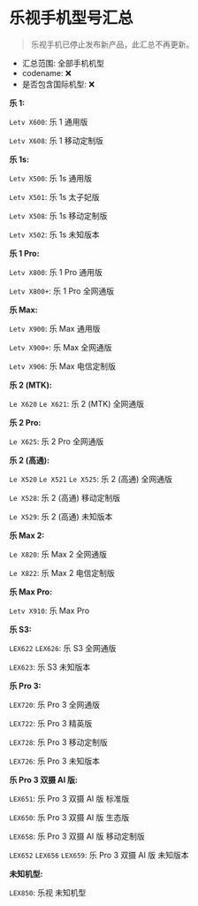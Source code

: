 # 乐视手机型号汇总

> 乐视手机已停止发布新产品，此汇总不再更新。

- 汇总范围: 全部手机机型
- codename: ❌
- 是否包含国际机型: ❌

**乐 1:**

`Letv X600`: 乐 1 通用版

`Letv X608`: 乐 1 移动定制版

**乐 1s:**

`Letv X500`: 乐 1s 通用版

`Letv X501`: 乐 1s 太子妃版

`Letv X508`: 乐 1s 移动定制版

`Letv X502`: 乐 1s 未知版本

**乐 1 Pro:**

`Letv X800`: 乐 1 Pro 通用版

`Letv X800+`: 乐 1 Pro 全网通版

**乐 Max:**

`Letv X900`: 乐 Max 通用版

`Letv X900+`: 乐 Max 全网通版

`Letv X906`: 乐 Max 电信定制版

**乐 2 (MTK):**

`Le X620` `Le X621`: 乐 2 (MTK) 全网通版

**乐 2 Pro:**

`Le X625`: 乐 2 Pro 全网通版

**乐 2 (高通):**

`Le X520` `Le X521` `Le X525`: 乐 2 (高通) 全网通版

`Le X528`: 乐 2 (高通) 移动定制版

`Le X529`: 乐 2 (高通) 未知版本

**乐 Max 2:**

`Le X820`: 乐 Max 2 全网通版

`Le X822`: 乐 Max 2 电信定制版

**乐 Max Pro:**

`Letv X910`: 乐 Max Pro

**乐 S3:**

`LEX622` `LEX626`: 乐 S3 全网通版

`LEX623`: 乐 S3 未知版本

**乐 Pro 3:**

`LEX720`: 乐 Pro 3 全网通版

`LEX722`: 乐 Pro 3 精英版

`LEX728`: 乐 Pro 3 移动定制版

`LEX726`: 乐 Pro 3 未知版本

**乐 Pro 3 双摄 AI 版:**

`LEX651`: 乐 Pro 3 双摄 AI 版 标准版

`LEX650`: 乐 Pro 3 双摄 AI 版 生态版

`LEX658`: 乐 Pro 3 双摄 AI 版 移动定制版

`LEX652` `LEX656` `LEX659`: 乐 Pro 3 双摄 AI 版 未知版本

**未知机型:**

`LEX850`: 乐视 未知机型
